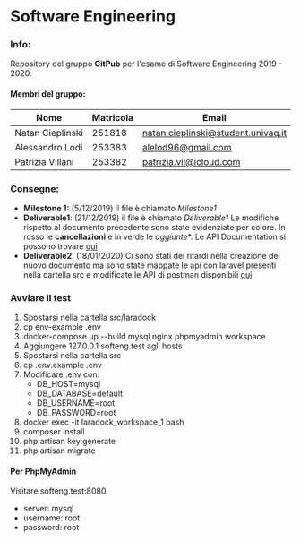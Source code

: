 # Software Engineering

### Info:

Repository del gruppo **GitPub** per l'esame di Software Engineering 2019 - 2020.

#### Membri del gruppo:

| Nome             | Matricola | Email                              |
| ---------------- | --------- | ---------------------------------- |
| Natan Cieplinski | 251818    | natan.cieplinski@student.univaq.it |
| Alessandro Lodi  | 253383    | alelod96@gmail.com                 |
| Patrizia Villani | 253382    | patrizia.vil@icloud.com            |

### Consegne:

-  **Milestone 1:** (5/12/2019) il file è chiamato *Milestone1*
-  **Deliverable1**: (21/12/2019) il file è chiamato *Deliverable1*
   Le modifiche rispetto al documento precedente sono state evidenziate per colore. In rosso le **cancellazioni** e in verde le *aggiunte**.
   Le API Documentation si possono trovare [qui](https://documenter.getpostman.com/view/5342440/SWEE2Fdz?version=latest )
-  **Deliverable2**: (18/01/2020) Ci sono stati dei ritardi nella creazione del nuovo documento ma sono state mappate le api con laravel presenti nella cartella src e modificate le API di postman disponibili [qui](https://documenter.getpostman.com/view/5342440/SWT5k2Eb?version=latest)

### Avviare il test
1. Spostarsi nella cartella src/laradock
2. cp env-example .env
3. docker-compose up --build mysql nginx phpmyadmin workspace
4. Aggiungere 127.0.0.1 softeng.test agli hosts
5. Spostarsi nella cartella src
6. cp .env.example .env
7. Modificare .env con:
     - DB_HOST=mysql
     - DB_DATABASE=default 
     - DB_USERNAME=root
     - DB_PASSWORD=root
8. docker exec -it laradock_workspace_1 bash
9. composer install
10. php artisan key:generate
11. php artisan migrate

#### Per PhpMyAdmin
Visitare softeng.test:8080
  - server: mysql
  - username: root
  - password: root